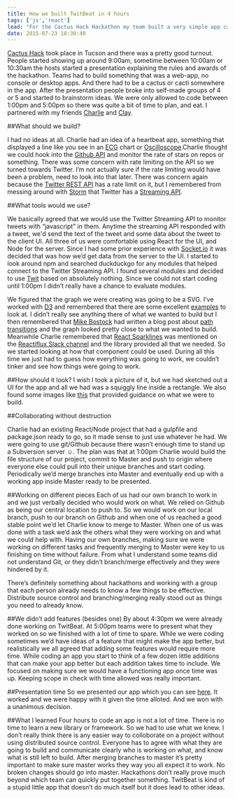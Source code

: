 ```yaml
---
title: How we built TwitBeat in 4 hours
tags: ['js','react']
lead: "For the Cactus Hack Hackathon my team built a very simple app called TwitBeat. I want to explain to you how we went about building the app and what I learned from the process."
date: 2015-07-23 18:30:40
---
```


[Cactus Hack](http://cactushack.com/) took place in Tucson and there was a pretty good turnout. People started showing up around 9:00am, sometime between 10:00am or 10:30am the hosts started a presentation explaining the rules and awards of the hackathon. Teams had to build something that was a web-app, no console or desktop apps. And there had to be a cactus or cacti somewhere in the app. After the presentation people broke into self-made groups of 4 or 5 and started to brainstorm ideas. We were only allowed to code between 1:00pm and 5:00pm so there was quite a bit of time to plan, and eat. I partnered with my friends [Charlie](https://github.com/bringking) and [Clay](https://github.com/theshortcut).

##What should we  build?

I had no ideas at all. Charlie had an idea of a heartbeat app, something that displayed a line like you see in an [ECG](https://en.wikipedia.org/wiki/Electrocardiography) chart or [Oscilloscope](https://en.wikipedia.org/wiki/Oscilloscope).Charlie thought we could hook into the [Github API](https://developer.github.com/v3/) and monitor the rate of stars on repos or something. There was some concern with rate limiting on the API so we turned towards Twitter. I’m not actually sure if the rate limiting would have been a problem, need to look into that later. There was concern again because the [Twitter REST API](https://dev.twitter.com/rest/public) has a rate limit on it, but I remembered from messing around with [Storm](http://storm.apache.org/) that Twitter has a [Streaming API](https://dev.twitter.com/streaming/overview).


##What tools would we use?

We basically agreed that we would use the Twitter Streaming API to monitor tweets with “javascript” in them. Anytime the streaming API responded with a tweet, we'd send the text of the tweet and some data about the tweet to the client UI. All three of us were comfortable using React for the UI, and Node for the server. Since I had some prior experience with [Socket.io](http://socket.io/) it was decided that was how we’d get data from the server to the UI. I started to look around npm and searched duckduckgo for any modules that helped connect to the Twitter Streaming API. I found several modules and decided to use [Twit](https://www.npmjs.com/package/twit) based on absolutely nothing. Since we could not start coding until 1:00pm I didn’t really have a chance to evaluate modules.

We figured that the graph we were creating was going to be a SVG. I’ve worked with [D3](http://d3js.org/) and remembered that there are some excellent [examples](https://github.com/mbostock/d3/wiki/Gallery) to look at. I didn’t really see anything there of what we wanted to build but I then remembered that [Mike Bostock](http://bost.ocks.org/mike/) had written a blog post about [path transitions](http://bost.ocks.org/mike/path/) and the graph looked pretty close to what we wanted to build. Meanwhile Charlie remembered that [React Sparklines](http://borisyankov.github.io/react-sparklines/) was mentioned on the [Reactiflux Slack channel](http://www.reactiflux.com/) and the library provided all that we needed. So we started looking at how that component could be used. During all this time we just had to guess how everything was going to work, we couldn’t tinker and see how things were going to work. 

##How should it look?
I wish I took a picture of it, but we had sketched out a UI for the app and all we had was a squiggly line inside a rectangle. We also found some images like [this](https://duckduckgo.com/?q=ekg+graph&ia=images&iax=1) that provided guidance on what we were to build. 

##Collaborating without destruction

Charlie had an existing React/Node project that had a gulpfile and package.json ready to go, so it made sense to just use whatever he had. We were going to use git/Github because there wasn’t enough time to stand up a Subversion server ☺. The plan was that at 1:00pm Charlie would build the file structure of our project, commit to Master and push to origin where everyone else could pull into their unique branches and start coding. Periodically we’d merge branches into Master and eventually end up with a working app inside Master ready to be presented.

##Working on different pieces
Each of us had our own branch to work in and we just verbally decided who would work on what. We relied on Github as being our central location to push to. So we would work on our local branch, push to our branch on Github and when one of us reached a good stable point we’d let Charlie know to merge to Master. When one of us was done with a task we’d ask the others what they were working on and what we could help with. Having our own branches, making sure we were working on different tasks and frequently merging to Master were key to us finishing on time without failure. From what I understand some teams did not understand Git, or they didn’t branch/merge effectively and they were hindered by it. 

There’s definitely something about hackathons and working with a group that each person already needs to know a few things to be effective. Distribute source control and branching/merging really stood out as things you need to already know.

##We didn’t add features (besides one)
By about 4:30pm we were already done working on TwitBeat. At 5:00pm teams were to present what they worked on so we finished with a lot of time to spare. While we were coding sometimes we’d have ideas of a feature that might make the app better, but realistically we all agreed that adding some features would require more time. While coding an app you start to think of a few dozen little additions that can make your app better but each addition takes time to include. We focused on making sure we would have a functioning app once time was up. Keeping scope in check with time allowed was really important.

##Presentation time
So we presented our app which you can see [here](http://twitbeat.azurewebsites.net/). It worked and we were happy with it given the time alloted. And we won with a unanimous decision.

##What I learned
Four hours to code an app is not a lot of time. There is no time to learn a new library or framework. So we had to use what we knew. I don’t really think there is any easier way to colloborate on a project without using distributed source control. Everyone has to agree with what they are going to build and communicate clearly who is working on what, and know what is still left to build. After merging branches to master it’s pretty important to make sure master works they way you all expect it to work. No broken changes should go into master. Hackathons don’t really prove much beyond which team can quickly put together something. TwitBeat is kind of a stupid little app that doesn’t do much itself but it does lead to other ideas.
